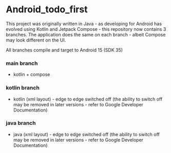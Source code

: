 # Android_todo_first

This project was originally written in Java - as developing for Android has evolved using Kotlin and 
Jetpack Compose - this repository now contains 3 branches. The application does the same on each branch -
albeit Compose may look different on the UI.

All branches compile and target to Android 15 (SDK 35)

### main branch
* kotlin + compose
### kotlin branch
* kotlin (xml layout) - edge to edge switched off (the ability to switch off may be removed in later versions - refer to Google Developer Documentation)
### java branch
* java (xml layout) - edge to edge switched off (the ability to switch off may be removed in later versions - refer to Google Developer Documentation)